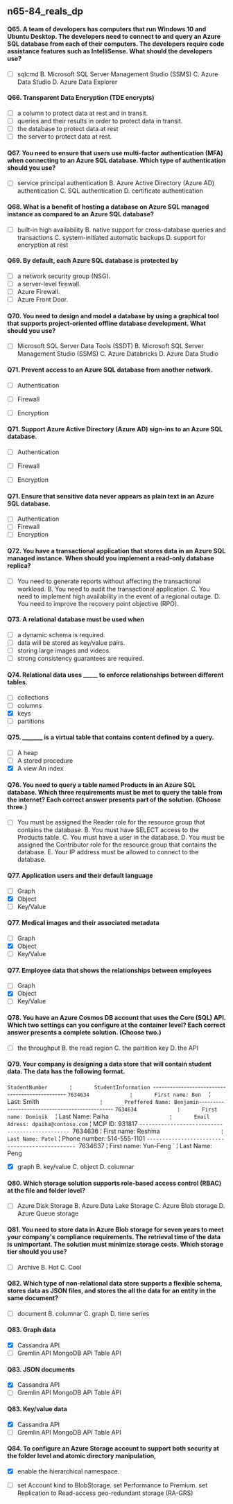 ##   n65-84_reals_dp





















#### Q65. A team of developers has computers that run Windows 10 and Ubuntu Desktop. The developers need to connect to and query an Azure SQL database from each of their computers. The developers require code assistance features such as IntelliSense. What should the developers use?

- [ ]  sqlcmd
B. Microsoft SQL Server Management Studio (SSMS)
C. Azure Data Studio
D. Azure Data Explorer

#### Q66. Transparent Data Encryption (TDE encrypts)

- [ ]  a column to protect data at rest and in transit. 
- [ ]  queries and their results in order to protect data in transit. 
- [ ]  the database to protect data at rest
- [ ]  the server to protect data at rest. 

#### Q67. You need to ensure that users use multi-factor authentication (MFA) when connecting to an Azure SQL database. Which type of authentication should you use?

- [ ]  service principal authentication
B. Azure Active Directory (Azure AD) authentication
C. SQL authentication
D. certificate authentication

#### Q68. What is a benefit of hosting a database on Azure SQL managed instance as compared to an Azure SQL database?

- [ ]  built-in high availability
B. native support for cross-database queries and transactions
C. system-initiated automatic backups
D. support for encryption at rest






















#### Q69. By default, each Azure SQL database is protected by

- [ ] a network security group (NSG). 
- [ ] a server-level firewall. 
- [ ] Azure Firewall. 
- [ ] Azure Front Door. 

#### Q70. You need to design and model a database by using a graphical tool that supports project-oriented offline database development. What should you use?

- [ ] Microsoft SQL Server Data Tools (SSDT)
B. Microsoft SQL Server Management Studio (SSMS)
C. Azure Databricks
D. Azure Data Studio


#### Q71. Prevent access to an Azure SQL database from another network. 

- [ ] Authentication
- [ ] Firewall
- [ ] Encryption


#### Q71. Support Azure Active Directory (Azure AD) sign-ins to an Azure SQL database. 

- [ ] Authentication
- [ ] Firewall
- [ ] Encryption


#### Q71. Ensure that sensitive data never appears as plain text in an Azure SQL database. 

- [ ] Authentication
- [ ] Firewall
- [ ] Encryption

#### Q72. You have a transactional application that stores data in an Azure SQL managed instance. When should you implement a read-only database replica?

- [ ]  You need to generate reports without affecting the transactional workload.
B. You need to audit the transactional application.
C. You need to implement high availability in the event of a regional outage.
D. You need to improve the recovery point objective (RPO).



























#### Q73. A relational database must be used when 

- [ ] a dynamic schema is required.
- [ ] data will be stored as key/value pairs.
- [ ] storing large images and videos.
- [ ] strong consistency guarantees are required. 

#### Q74. Relational data uses _____ to enforce relationships between different tables. 

- [ ] collections
- [ ] columns
- [x] keys
- [ ] partitions

#### Q75. _______ is a virtual table that contains content defined by a query. 

- [ ] A heap
- [ ] A stored procedure
- [x] A view
An index

#### Q76. You need to query a table named Products in an Azure SQL database. Which three requirements must be met to query the table from the internet? Each correct answer presents part of the solution. (Choose three.)

- [ ] You must be assigned the Reader role for the resource group that contains the database.
B. You must have SELECT access to the Products table.
C. You must have a user in the database.
D. You must be assigned the Contributor role for the resource group that contains the database.
E. Your IP address must be allowed to connect to the database.

























#### Q77. Application users and their default language

- [ ] Graph
- [x] Object
- [ ] Key/Value

#### Q77. Medical images and their associated metadata

- [ ] Graph
- [x] Object
- [ ] Key/Value

#### Q77. Employee data that shows the relationships between employees

- [ ] Graph
- [x] Object
- [ ] Key/Value

#### Q78. You have an Azure Cosmos DB account that uses the Core (SQL) API. Which two settings can you configure at the container level? Each correct answer presents a complete solution. (Choose two.)

- [ ]  the throughput
B. the read region
C. the partition key
D. the API


#### Q79. Your company is designing a data store that will contain student data. The data has the following format.

`StudentNumber       ¦       StudentInformation
`-----------------------------------------------
`7634634             ¦       First name: Ben 
`                    ¦       Last: Smith
`                    ¦       Preffered Name: Benjamin
`-----------------------------------------------
`7634634             ¦       First name: Dominik 
`                    ¦       Last Name: Paiha
`                    ¦       Email Adress: dpaiha@contoso.com
`                    ¦       MCP ID: 931817
`-----------------------------------------------
`7634636             ¦       First name: Reshma
`                    ¦       Last Name: Patel
`                    ¦       Phone number: 514-555-1101
`-----------------------------------------------
`7634637             ¦       First name: Yun-Feng
`                    ¦       Last Name: Peng
                    

- [x] graph
B. key/value
C. object
D. columnar

#### Q80. Which storage solution supports role-based access control (RBAC) at the file and folder level?

- [ ] Azure Disk Storage
B. Azure Data Lake Storage
C. Azure Blob storage
D. Azure Queue storage






































#### Q81. You need to store data in Azure Blob storage for seven years to meet your company's compliance requirements. The retrieval time of the data is unimportant. The solution must minimize storage costs. Which storage tier should you use?

- [ ] Archive
B. Hot
C. Cool

#### Q82. Which type of non-relational data store supports a flexible schema, stores data as JSON files, and stores the all the data for an entity in the same document?

- [ ]  document
B. columnar
C. graph
D. time series

#### Q83. Graph data

- [x] Cassandra API 
- [ ] Gremlin API
MongoDB APi
Table API

#### Q83. JSON documents

- [x] Cassandra API 
- [ ] Gremlin API
MongoDB APi
Table API

#### Q83. Key/value data

- [x] Cassandra API 
- [ ] Gremlin API
MongoDB APi
Table API

#### Q84. To configure an Azure Storage account to support both security at the folder level and atomic directory manipulation, 

- [x] enable the hierarchical namespace. 
- [ ] set Account kind to BlobStorage. 
set Performance to Premium. 
set Replication to Read-access geo-redundant storage (RA-GRS)





























































